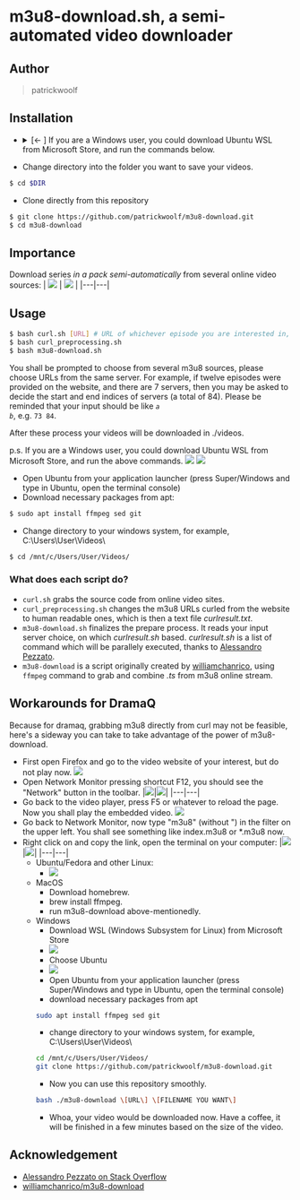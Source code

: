 # m3u8-download.sh, a semi-automated video downloader
## Author
> patrickwoolf
## Installation
* <details><summary>[← ] If you are a Windows user, you could download Ubuntu WSL from Microsoft Store, and run the commands below.</summary><ul>	<li><img src=./img/wsl-store.png></li>	<li><img src=./img/ubuntustore.png></li>	<li>Open Ubuntu from your application launcher (press Super/Windows and type in Ubuntu, open the terminal console)</li>	<li>Download necessary packages from apt:<li>	<code>$ sudo apt install ffmpeg sed git</code>	<li>Change directory to your windows system, for example, C:\Users\User\Videos\ </li>	<code>$ <span style="color:blue">cd</span> /mnt/c/Users/User/Videos/</code></ul>
</details>

* Change directory into the folder you want to save your videos.
```bash
$ cd $DIR
```
* Clone directly from this repository
```bash
$ git clone https://github.com/patrickwoolf/m3u8-download.git
$ cd m3u8-download
```

## Importance
Download series *in a pack semi-automatically* from several online video sources:
| <img src=./img/screenshot-1.png> | <img src=./img/screenshot-2.png> |
|---|---|
## Usage
```bash 
$ bash curl.sh [URL] # URL of whichever episode you are interested in, please note that URL of a overview page doesn't work.
$ bash curl_preprocessing.sh
$ bash m3u8-download.sh
```
You shall be prompted to choose from several m3u8 sources, please choose URLs from the same server. For example, if twelve episodes were provided on the website, and there are 7 servers, then you may be asked to decide the start and end indices of servers (a total of 84). Please be reminded that your input should be like <code>*a* *b*</code>, e.g. <code>73 84</code>.

After these process your videos will be downloaded in ./videos.

p.s. If you are a Windows user, you could download Ubuntu WSL from Microsoft Store, and run the above commands.
	<img src=./img/wsl-store.png>
	<img src=./img/ubuntustore.png>
* Open Ubuntu from your application launcher (press Super/Windows and type in Ubuntu, open the terminal console)
* Download necessary packages from apt:
```bash 
$ sudo apt install ffmpeg sed git
```
* Change directory to your windows system, for example, C:\Users\User\Videos\
```bash
$ cd /mnt/c/Users/User/Videos/
```
### What does each script do?
* <code>curl.sh</code> grabs the source code from online video sites.
* <code>curl_preprocessing.sh</code> changes the m3u8 URLs curled from the website to human readable ones, which is then a text file *curlresult.txt*.
* <code>m3u8-download.sh</code> finalizes the prepare process. It reads your input server choice, on which *curlresult.sh* based. *curlresult.sh* is a list of command which will be parallely executed, thanks to [Alessandro Pezzato](https://stackoverflow.com/questions/10909685/run-parallel-multiple-commands-at-once-in-the-same-terminal).
* <code>m3u8-download</code> is a script originally created by [williamchanrico](https://github.com/williamchanrico/m3u8-download), using <code>ffmpeg</code> command to grab and combine *.ts* from m3u8 online stream.

## Workarounds for DramaQ
Because for dramaq, grabbing m3u8 directly from curl may not be feasible, here's a sideway you can take to take advantage of the power of m3u8-download.
* First open Firefox and go to the video website of your interest, but do not play now.
  <img src=./img/screenshot-3.png>
* Open Network Monitor pressing shortcut F12, you should see the "Network" button in the toolbar.
  |<img src=./img/screenshot-4.png>|<img src=./img/screenshot-5.png>|
  |---|---|
* Go back to the video player, press F5 or whatever to reload the page. Now you shall play the embedded video.
  <img src=./img/screenshot-6.png>
* Go back to Network Monitor, now type "m3u8" (without ") in the filter on the upper left. You shall see something like index.m3u8 or \*.m3u8 now. 
* Right click on and copy the link, open the terminal on your computer:
  |<img src=./img/screenshot-7.png>|<img src=./img/screenshot-9.png>|
  |---|---|
	* Ubuntu/Fedora and other Linux: 
		* <img src=./img/screenshot-10.png>
	* MacOS
		* Download homebrew.
		* brew install ffmpeg.
		* run m3u8-download above-mentionedly.
	* Windows
		* Download WSL (Windows Subsystem for Linux) from Microsoft Store
		* <img src=./img/wsl-store.png>
		* Choose Ubuntu
		* <img src=./img/ubuntustore.png>
		* Open Ubuntu from your application launcher (press Super/Windows and type in Ubuntu, open the terminal console)
		* download necessary packages from apt
		```bash 
		sudo apt install ffmpeg sed git
		```
		* change directory to your windows system, for example, C:\Users\User\Videos\
		```bash
		cd /mnt/c/Users/User/Videos/
		git clone https://github.com/patrickwoolf/m3u8-download.git
		```
		* Now you can use this repository smoothly.
		```bash
		bash ./m3u8-download \[URL\] \[FILENAME YOU WANT\]
		```
		* Whoa, your video would be downloaded now. Have a coffee, it will be finished in a few minutes based on the size of the video.
## Acknowledgement
* [Alessandro Pezzato on Stack Overflow](https://stackoverflow.com/questions/10909685/run-parallel-multiple-commands-at-once-in-the-same-terminal)
* [williamchanrico/m3u8-download](https://github.com/williamchanrico/m3u8-download)
